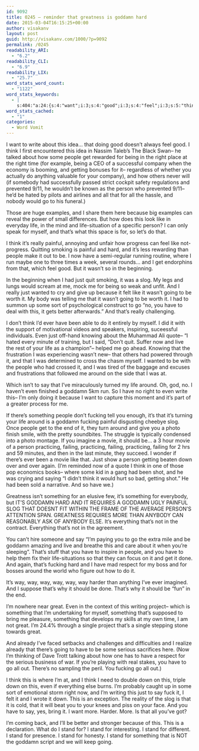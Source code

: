 ```yaml
---
id: 9092
title: 0245 – reminder that greatness is goddamn hard
date: 2015-03-04T16:15:25+00:00
author: visakanv
layout: post
guid: http://visakanv.com/1000/?p=9092
permalink: /0245
readability_ARI:
  - "6.2"
readability_CLI:
  - "6.9"
readability_LIX:
  - "25.7"
word_stats_word_count:
  - "1122"
word_stats_keywords:
  - |
    s:404:"a:24:{s:4:"want";i:3;s:4:"good";i:3;s:4:"feel";i:3;s:5:"think";i:7;s:6:"people";i:6;s:5:"right";i:4;s:6:"person";i:4;s:7:"because";i:4;s:4:"like";i:4;s:4:"life";i:6;s:6:"really";i:3;s:7:"painful";i:4;s:4:"hard";i:3;s:4:"just";i:5;s:4:"slog";i:4;s:5:"going";i:4;s:7:"goddamn";i:6;s:7:"there's";i:4;s:7:"fucking";i:4;s:5:"movie";i:3;s:10:"practicing";i:3;s:7:"failing";i:3;s:5:"great";i:3;s:5:"stand";i:6;}";
word_stats_cached:
  - "1"
categories:
  - Word Vomit
---
```

I want to write about this idea&#8230; that doing good doesn&#8217;t always feel good. I think I first encountered this idea in Nassim Taleb&#8217;s The Black Swan– he talked about how some people get rewarded for being in the right place at the right time (for example, being a CEO of a successful company when the economy is booming, and getting bonuses for it– regardless of whether you actually do anything valuable for your company), and how others never will (if somebody had successfully passed strict cockpit safety regulations and prevented 9/11, he wouldn&#8217;t be known as the person who prevented 9/11– he&#8217;d be hated by pilots and airlines and all that for all the hassle, and nobody would go to his funeral.)

Those are huge examples, and I share them here because big examples can reveal the power of small differences. But how does this look like in everyday life, in the mind and life-situation of a specific person? I can only speak for myself, and that&#8217;s what this space is for, so let&#8217;s do that.

I think it&#8217;s really painful, annoying and unfair how progress can feel like not-progress. Quitting smoking is painful and hard, and it&#8217;s less rewarding than people make it out to be. I now have a semi-regular running routine, where I run maybe one to three times a week, several rounds&#8230; and I get endorphins from that, which feel good. But it wasn&#8217;t so in the beginning.

In the beginning when I had just quit smoking, it was a slog. My legs and lungs would scream at me, mock me for being so weak and unfit. And I really just wanted to cry and give up because it felt like it wasn&#8217;t going to be worth it. My body was telling me that it wasn&#8217;t going to be worth it. I had to summon up some sort of psychological construct to go &#8220;no, you have to deal with this, it gets better afterwards.&#8221; And that&#8217;s really challenging.

I don&#8217;t think I&#8217;d ever have been able to do it entirely by myself. I did it with the support of motivational videos and speakers, inspiring, suceessful individuals. Even just off-hand knowing about the Muhammad Ali quote– &#8220;I hated every minute of training, but I said, &#8220;Don&#8217;t quit. Suffer now and live the rest of your life as a champion&#8221;– helped me go ahead. Knowing that the frustration I was experiencing wasn&#8217;t new– that others had powered through it, and that I was determined to cross the chasm myself. I wanted to be with the people who had crossed it, and I was tired of the baggage and excuses and frustrations that followed me around on the side that I was at.

Which isn&#8217;t to say that I&#8217;ve miraculously turned my life around. Oh, god, no. I haven&#8217;t even finished a goddamn 5km run. So I have no right to even write this– I&#8217;m only doing it because I want to capture this moment and it&#8217;s part of a greater process for me.

If there&#8217;s something people don&#8217;t fucking tell you enough, it&#8217;s that it&#8217;s turning your life around is a goddamn fucking painful disgusting cheebye slog. Once people get to the end of it, they turn around and give you a photo finish smile, with the pretty soundbites. The struggle is typically condensed into a photo montage. If you imagine a movie, it should be&#8230; a 3 hour movie of a person practicing, failing, practicing, failing, practicing, failing for 2 hrs and 59 minutes, and then in the last minute, they succeed. I wonder if there&#8217;s ever been a movie like that. Just show a person getting beaten down over and over again. (I&#8217;m reminded now of a quote I think in one of those pop economics books– where some kid in a gang had been shot, and he was crying and saying &#8220;I didn&#8217;t think it would hurt so bad, getting shot.&#8221; He had been sold a narrative. And so have we.)

Greatness isn&#8217;t something for an elusive few, it&#8217;s something for everybody, but IT&#8217;S GODDAMN HARD AND IT REQUIRES A GODDAMN UGLY PAINFUL SLOG THAT DOESNT FIT WITHIN THE FRAME OF THE AVERAGE PERSON&#8217;S ATTENTION SPAN. GREATNESS REQUIRES MORE THAN ANYBODY CAN REASONABLY ASK OF ANYBODY ELSE. It&#8217;s everything that&#8217;s not in the contract. Everything that&#8217;s not in the agreement.

You can&#8217;t hire someone and say &#8220;I&#8217;m paying you to go the extra mile and be goddamn amazing and live and breathe this and care about it when you&#8217;re sleeping&#8221;. That&#8217;s stuff that you have to inspire in people, and you have to help them fix their life-situations so that they can focus on it and get it done. And again, that&#8217;s fucking hard and I have mad respect for my boss and for bosses around the world who figure out how to do it.

It&#8217;s way, way, way, way, way, way harder than anything I&#8217;ve ever imagined. And I suppose that&#8217;s why it should be done. That&#8217;s why it should be &#8220;fun&#8221; in the end.

I&#8217;m nowhere near great. Even in the context of this writing project– which is something that I&#8217;m undertaking for myself, something that&#8217;s supposed to bring me pleasure, something that develops my skills at my own time, I am not great. I&#8217;m 24.4% through a single project that&#8217;s a single stepping stone towards great.

And already I&#8217;ve faced setbacks and challenges and difficulties and I realize already that there&#8217;s going to have to be some serious sacrifices here. (Now I&#8217;m thinking of Dave Trott talking about how one has to have a respect for the serious business of war. If you&#8217;re playing with real stakes, you have to go all out. There&#8217;s no sampling the peril. You fucking go all out.)

I think this is where I&#8217;m at, and I think I need to double down on this, triple down on this, even if everything else burns. I&#8217;m probably caught up in some sort of emotional storm right now, and I&#8217;m writing this just to say fuck it, I felt it and I wrote it down. This is an exception. The reality of the slog is that it is cold, that it will beat you to your knees and piss on your face. And you have to say, yes, bring it. I want more. Harder. More. Is that all you&#8217;ve got?

I&#8217;m coming back, and I&#8217;ll be better and stronger because of this. This is a declaration. What do I stand for? I stand for interesting. I stand for different. I stand for presence. I stand for honesty. I stand for something that is NOT the goddamn script and we will keep going.